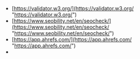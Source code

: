 - [https://validator.w3.org/](https://validator.w3.org/ "https://validator.w3.org/")
- [https://www.seobility.net/en/seocheck/](https://www.seobility.net/en/seocheck/ "https://www.seobility.net/en/seocheck/")
- [https://app.ahrefs.com/](https://app.ahrefs.com/ "https://app.ahrefs.com/")
- 